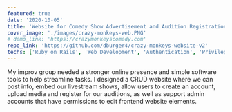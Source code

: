 ```yaml
---
featured: true
date: '2020-10-05'
title: 'Website for Comedy Show Advertisement and Audition Registration'
cover_image: './images/crazy-monkeys-web.PNG'
# demo_link: 'https://crazymonkeyscomedy.com'
repo_link: 'https://github.com/dburger4/crazy-monkeys-website-v2'
techs: ['Ruby on Rails', 'Web Development', 'Authentication', 'Privilege separation']
---
```


My improv group needed a stronger online presence and simple software tools to help streamline tasks. I designed a CRUD website where we can post info, embed our livestream shows, allow users to create an account, upload media and register for our auditions, as well as support admin accounts that have permissions to edit frontend website elements.